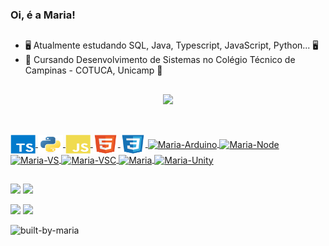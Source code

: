 ### Oi, é a Maria! 

##

- 🖥️ Atualmente estudando SQL, Java, Typescript, JavaScript, Python... 🖥️ 
- 📓 Cursando Desenvolvimento de Sistemas no Colégio Técnico de Campinas - COTUCA, Unicamp 📓

##

<div align="center">
  <a href="https://github.com/mariaxuxu">
  <img height="180em" src="https://github-readme-stats.vercel.app/api/top-langs/?username=mariaxuxu&layout=compact&langs_count=7&theme=dracula"/>
</div>
 
 ##

<div style="display: inline_block"><br>
 
  <img align="center" alt="Maria-Ts" height="30" width="40" src="https://raw.githubusercontent.com/devicons/devicon/master/icons/typescript/typescript-plain.svg">
  <img align="center" alt="Maria-Python" height="30" width="40" src="https://raw.githubusercontent.com/devicons/devicon/master/icons/python/python-original.svg">
  <img align="center" alt="Maria-Js" height="30" width="40" src="https://raw.githubusercontent.com/devicons/devicon/master/icons/javascript/javascript-plain.svg">
  <img align="center" alt="Maria-HTML" height="30" width="40" src="https://raw.githubusercontent.com/devicons/devicon/master/icons/html5/html5-original.svg">
  <img align="center" alt="Maria-CSS" height="30" width="40" src="https://raw.githubusercontent.com/devicons/devicon/master/icons/css3/css3-original.svg">
  <img align="center" alt="Maria-Arduino" height="30" width="40" src="https://cdn.jsdelivr.net/gh/devicons/devicon/icons/arduino/arduino-original-wordmark.svg" >
  <img align="center" alt="Maria-Node" height="30" width="40" src="https://cdn.jsdelivr.net/gh/devicons/devicon/icons/nodejs/nodejs-original-wordmark.svg" >
  <img align="center" alt="Maria-VS" height="30" width="40" src="https://cdn.jsdelivr.net/gh/devicons/devicon/icons/visualstudio/visualstudio-plain.svg" >
  <img align="center" alt="Maria-VSC" height="30" width="40" src="https://cdn.jsdelivr.net/gh/devicons/devicon/icons/vscode/vscode-original.svg" >
  <img align="center" alt="Maria" height="30" width="40" src="https://cdn.jsdelivr.net/gh/devicons/devicon/icons/androidstudio/androidstudio-original.svg" >
  <img align="center" alt="Maria-Unity" height="30" width="40" src="https://cdn.jsdelivr.net/gh/devicons/devicon/icons/unity/unity-original.svg" />
</div>

##
 
<div> 
  <a href="https://twitter.com/mariipspsps" target="_blank"><img src="https://img.shields.io/badge/Twitter-1DA1F2?style=for-the-badge&logo=twitter&logoColor=white" target="_blank"></a>
  <a href="https://instagram.com/https.mariiax" target="_blank"><img src="https://img.shields.io/badge/-Instagram-%23E4405F?style=for-the-badge&logo=instagram&logoColor=white" target="_blank"></a>
  
 <a href="https://discord.gg/wagxzStdcR" target="_blank"><img src="https://img.shields.io/badge/Discord-7289DA?style=for-the-badge&logo=discord&logoColor=white" target="_blank"></a> 
  <a href = "mailto:m.clara.xuh@gmail.com"><img src="https://img.shields.io/badge/Gmail-D14836?style=for-the-badge&logo=gmail&logoColor=white" target="_blank"></a>
 
  ![built-by-_maria_](https://user-images.githubusercontent.com/105522714/170809267-e009dfac-9b4c-4319-b6e3-8b4aeafb1e5e.jpg)

  
</div>

          

